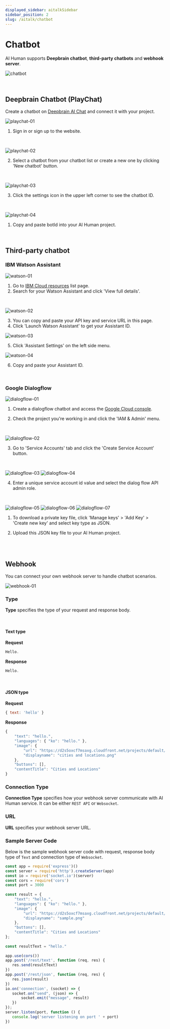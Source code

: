 ```yaml
---
displayed_sidebar: aitalkSidebar
sidebar_position: 2
slug: /aitalk/chatbot
---
```


# Chatbot

AI Human supports **Deepbrain chatbot**, **third-party chatbots** and **webhook server**.


![chatbot](/img/aitalk/chatbot.png)


<br />

## Deepbrain Chatbot (PlayChat)

Create a chatbot on [Deepbrain AI Chat](https://aichat.deepbrainai.io) and connect it with your project.

![playchat-01](/img/aitalk/playchat-01.png)

1. Sign in or sign up to the website.

<br />

![playchat-02](/img/aitalk/playchat-02.png)

2. Select a chatbot from your chatbot list or create a new one by clicking 'New chatbot' button.

<br />

![playchat-03](/img/aitalk/playchat-03.png)

3. Click the settings icon in the upper left corner to see the chatbot ID.

<br />

![playchat-04](/img/aitalk/playchat-04.png)

1. Copy and paste botId into your AI Human project.

<br />

## Third-party chatbot

### IBM Watson Assistant

![watson-01](/img/aitalk/watson-01.png)

1. Go to [IBM Cloud resources](https://cloud.ibm.com/resources) list page.
2. Search for your Watson Assistant and click 'View full details'.

<br />

![watson-02](/img/aitalk/watson-02.png)

3. You can copy and paste your API key and service URL in this page.
4. Click 'Launch Watson Assistant' to get your Assistant ID.

![watson-03](/img/aitalk/watson-03.png)

5. Click 'Assistant Settings' on the left side menu.


![watson-04](/img/aitalk/watson-04.png)

6. Copy and paste your Assistant ID.

<br />

### Google Dialogflow

![dialogflow-01](/img/aitalk/dialogflow-01.png)

1. Create a dialogflow chatbot and access the [Google Cloud console](https://console.cloud.google.com/).

2. Check the project you're working in and click the 'IAM & Admin' menu.

<br />


![dialogflow-02](/img/aitalk/dialogflow-02.png)

3. Go to 'Service Accounts' tab and click the 'Create Service Account' button.

<br />


![dialogflow-03](/img/aitalk/dialogflow-03.png)
![dialogflow-04](/img/aitalk/dialogflow-04.png)

4. Enter a unique service account id value and select the dialog flow API admin role.

<br />

![dialogflow-05](/img/aitalk/dialogflow-05.png)
![dialogflow-06](/img/aitalk/dialogflow-06.png)
![dialogflow-07](/img/aitalk/dialogflow-07.png)

1. To download a private key file, click 'Manage keys' > 'Add Key' > 'Create new key' and select key type as JSON.

2. Upload this JSON key file to your AI Human project.

<br />
<br />


## Webhook

You can connect your own webhook server to handle chatbot scenarios.

![webhook-01](/img/aitalk/webhook-01.png)

### Type

**Type** specifies the type of your request and response body.

<br />

#### Text type

**Request**
```javascript
Hello.
```

**Response**
```javascript
Hello.
```

<br />

#### JSON type

**Request**
```javascript
{ text: 'hello' }
```

**Response**
```javascript
{
    "text": "hello.",
    "languages": { "ko": "hello." },
    "image": { 
        "url": "https://d2s5oxcf7msaxg.cloudfront.net/projects/default/logo.svg", 
        "displayname": "cities and locations.png" 
    },
    "buttons": [],
    "contentTitle": "Cities and Locations"
}
```

### Connection Type

**Connection Type** specifies how your webhook server communicate with AI Human service. It can be either `REST API` or `Websocket`.


### URL

**URL** specifies your webhook server URL.


### Sample Server Code

Below is the sample webhook server code with request, response body type of `Text` and connection type of `Websocket`.


```javascript
const app = require('express')()
const server = require('http').createServer(app)
const io = require('socket.io')(server)
const cors = require('cors')
const port = 3000
 
const result = {
    "text": "hello.",
    "languages": { "ko": "hello." },
    "image": { 
        "url": "https://d2s5oxcf7msaxg.cloudfront.net/projects/default/logo.svg", 
        "displayname": "sample.png" 
    },
    "buttons": [],
    "contentTitle": "Cities and Locations"
};
 
const resultText = "hello."
 
app.use(cors())
app.post('/rest/text', function (req, res) {
   res.send(resultText)
})
app.post('/rest/json', function (req, res) {   
   res.json(result)
})
io.on('connection', (socket) => {
   socket.on("send", (json) => {
       socket.emit("message", result)
   })
});
server.listen(port, function () {
   console.log('server listening on port ' + port)
})
```
